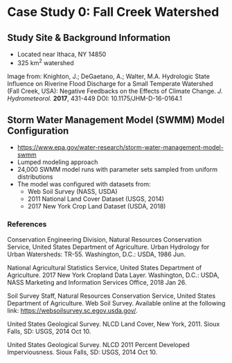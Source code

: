 # Case Study 0: Fall Creek Watershed 

## Study Site & Background Information
- Located near Ithaca, NY 14850
- 325 km<sup>2</sup> watershed 

Image from: Knighton, J.; DeGaetano, A.; Walter, M.A. Hydrologic State Influence on Riverine Flood Discharge for a Small Temperate Watershed (Fall Creek, USA): Negative Feedbacks on the Effects of Climate Change. *J. Hydrometeorol.* **2017**, 431-449 DOI: 10.1175/JHM-D-16-0164.1 

## Storm Water Management Model (SWMM) Model Configuration
- https://www.epa.gov/water-research/storm-water-management-model-swmm
- Lumped modeling approach
- 24,000 SWMM model runs with parameter sets sampled from uniform distributions
- The model was configured with datasets from:
  - Web Soil Survey (NASS, USDA)
  - 2011 National Land Cover Dataset (USGS, 2014)
  - 2017 New York Crop Land Dataset (USDA, 2018)

### References
Conservation Engineering Division, Natural Resources Conservation Service, United States Department of Agriculture. Urban Hydrology for Urban Watersheds: TR-55. Washington, D.C.: USDA, 1986 Jun.

National Agricultural Statistics Service, United States Department of Agriculture. 2017 New York Cropland Data Layer. Washington, D.C.: USDA, NASS Marketing and Information Services Office, 2018 Jan 26.

Soil Survey Staff, Natural Resources Conservation Service, United States Department of Agriculture. Web Soil Survey. Available online at the following link: https://websoilsurvey.sc.egov.usda.gov/.

United States Geological Survey. NLCD Land Cover, New York, 2011. Sioux Falls, SD: USGS, 2014 Oct 10.

United States Geological Survey. NLCD 2011 Percent Developed Imperviousness. Sioux Falls, SD: USGS, 2014 Oct 10.
